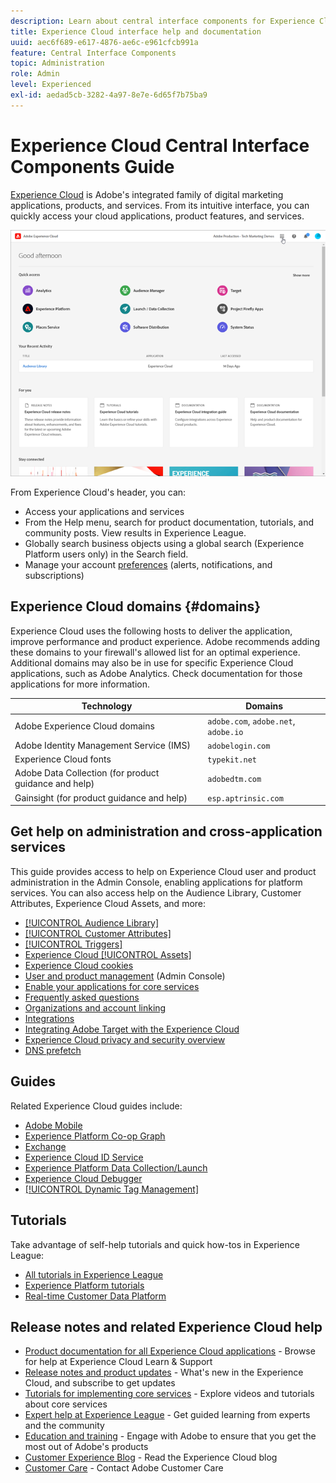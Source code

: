 ```yaml
---
description: Learn about central interface components for Experience Cloud. This help includes user and product administration in the Admin Console, enabling applications for Experience Cloud services, and get help on Audience Library, Customer Attributes, Experience Cloud Assets, and more.
title: Experience Cloud interface help and documentation
uuid: aec6f689-e617-4876-ae6c-e961cfcb991a
feature: Central Interface Components
topic: Administration
role: Admin
level: Experienced
exl-id: aedad5cb-3282-4a97-8e7e-6d65f7b75ba9
---
```

# Experience Cloud Central Interface Components Guide

[Experience Cloud](https://experience.adobe.com) is Adobe's integrated family of digital marketing applications, products, and services. From its intuitive interface, you can quickly access your cloud applications, product features, and services.

![Experience Cloud](assets/landing.png)

From Experience Cloud's header, you can:

* Access your applications and services
* From the Help menu, search for product documentation, tutorials, and community posts. View results in Experience League.
* Globally search business objects using a global search (Experience Platform users only) in the Search field.
* Manage your account [preferences](#user-profile-and-account-preferences) (alerts, notifications, and subscriptions)




## Experience Cloud domains {#domains}

Experience Cloud uses the following hosts to deliver the application, improve performance and product experience. Adobe recommends adding these domains to your firewall's allowed list for an optimal experience. Additional domains may also be in use for specific Experience Cloud applications, such as Adobe Analytics. Check documentation for those applications for more information.

| Technology | Domains |
|--- |--- |
|Adobe Experience Cloud domains |`adobe.com`, `adobe.net`, `adobe.io` |
|Adobe Identity Management Service (IMS)|`adobelogin.com` |
|Experience Cloud fonts |`typekit.net` |
|Adobe Data Collection (for product guidance and help)|`adobedtm.com` |
|Gainsight (for product guidance and help)|`esp.aptrinsic.com` |

## Get help on administration and cross-application services

This guide provides access to help on Experience Cloud user and product administration in the Admin Console, enabling applications for platform services. You can also access help on the Audience Library, Customer Attributes, Experience Cloud Assets, and more:

* [[!UICONTROL Audience Library]](audience-library.md)
* [[!UICONTROL Customer Attributes]](attributes.md)
* [[!UICONTROL Triggers]](triggers.md)
* [Experience Cloud [!UICONTROL Assets]](experience-cloud-assets.md)
* [Experience Cloud cookies](cookies-privacy.md)
* [User and product management](admin-getting-started.md) (Admin Console)
* [Enable your applications for core services](core-services.md)
* [Frequently asked questions](admin-getting-started.md)
* [Organizations and account linking](organizations.md)
* [Integrations](marketing-cloud-integrations.md)
* [Integrating Adobe Target with the Experience Cloud](https://experienceleague.adobe.com/docs/target/using/integrate/a4t/a4t.html?lang=en)
* [Experience Cloud privacy and security overview](assets/Adobe-Marketing-Cloud-Privacy-and-Security-Overview.pdf)
* [DNS prefetch](admin-getting-started.md#concept_6BC8C6856E3644F8956D7AD0A96383B7)

## Guides

Related Experience Cloud guides include:

* [Adobe Mobile](https://experienceleague.adobe.com/docs/mobile-services/using/home.html?lang=en)
* [Experience Platform Co-op Graph](https://experienceleague.adobe.com/docs/device-co-op/using/home.html?lang=en)
* [Exchange](https://exchange.adobe.com/experiencecloud)
* [Experience Cloud ID Service](https://experienceleague.adobe.com/docs/id-service/using/home.html?lang=en)
* [Experience Platform Data Collection/Launch](https://experienceleague.adobe.com/docs/launch.html?lang=en)
* [Experience Cloud Debugger](https://experienceleague.adobe.com/docs/debugger/using/experience-cloud-debugger.html?lang=en)
* [[!UICONTROL Dynamic Tag Management]](https://experienceleague.adobe.com/docs/experience-platform/tags/home.html?lang=en)

## Tutorials

Take advantage of self-help tutorials and quick how-tos in Experience League:

* [All tutorials in Experience League](https://experienceleague.adobe.com/?lang=en#quick-how-tos)
* [Experience Platform tutorials](https://experienceleague.adobe.com/docs/platform-learn/data-collection/overview.html?lang=en)
* [Real-time Customer Data Platform](https://experienceleague.adobe.com/docs/platform-learn/tutorials/application-services/rtcdp/understanding-the-real-time-customer-data-platform.html?lang=en)

## Release notes and related Experience Cloud help

* [Product documentation for all Experience Cloud applications](https://experienceleague.adobe.com/docs/home.html?lang=en) - Browse for help at Experience Cloud Learn & Support
* [Release notes and product updates](https://experienceleague.adobe.com/docs/release-notes/experience-cloud/current.html?lang=en) - What's new in the Experience Cloud, and subscribe to get updates
* [Tutorials for implementing core services](https://experienceleague.adobe.com/docs/platform-learn/data-collection/overview.html?lang=en) - Explore videos and tutorials about core services
* [Expert help at Experience League](https://experienceleague.adobe.com/) - Get guided learning from experts and the community
* [Education and training](https://helpx.adobe.com/learning.html?promoid=KAUDK) - Engage with Adobe to ensure that you get the most out of Adobe's products
* [Customer Experience Blog](https://blog.adobe.com/en/topics/digital-transformation) - Read the Experience Cloud blog
* [Customer Care](https://experienceleague.adobe.com/?support-solution=General#support) - Contact Adobe Customer Care

